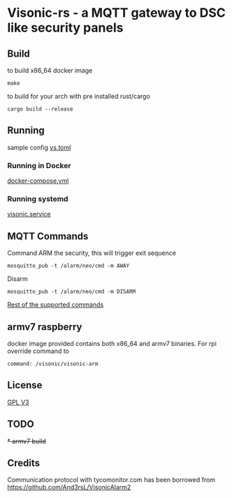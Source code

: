 # Visonic-rs - a MQTT gateway to DSC like security panels

## Build

to build x86_64 docker image
```
make
```

to build for your arch with pre installed rust/cargo
```
cargo build --release
```

## Running

sample config [vs.toml](./vs.toml)

### Running in Docker
[docker-compose.yml](./docker-compose.yml)

### Running systemd
[visonic.service](./visonic.service)

## MQTT Commands
Command ARM the security, this will trigger exit sequence
```
mosquitto_pub -t /alarm/neo/cmd -m AWAY
```

Disarm
```
mosquitto_pub -t /alarm/neo/cmd -m DISARM
```

[Rest of the supported commands](./src/main.rs#L88)

## armv7 raspberry
docker image provided contains both x86_64 and armv7 binaries. For rpi
override command to
```
command: /visonic/visonic-arm
```

## License
[GPL V3](https://www.gnu.org/licenses/gpl-3.0.html)

## TODO
~~* armv7 build~~

## Credits
Communication protocol with tycomonitor.com has been borrowed from https://github.com/And3rsL/VisonicAlarm2